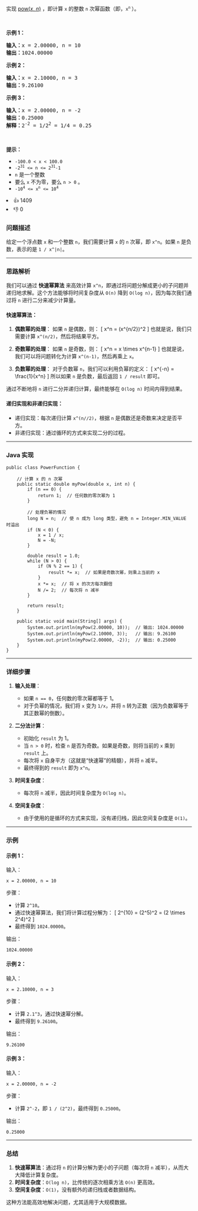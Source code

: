 <p>实现&nbsp;<a href="https://www.cplusplus.com/reference/valarray/pow/" target="_blank">pow(<em>x</em>, <em>n</em>)</a>&nbsp;，即计算 <code>x</code> 的整数&nbsp;<code>n</code> 次幂函数（即，<code>x<sup>n</sup></code><sup><span style="font-size:10.8333px"> </span></sup>）。</p>

<p>&nbsp;</p>

<p><strong class="example">示例 1：</strong></p>

<pre>
<strong>输入：</strong>x = 2.00000, n = 10
<strong>输出：</strong>1024.00000
</pre>

<p><strong class="example">示例 2：</strong></p>

<pre>
<strong>输入：</strong>x = 2.10000, n = 3
<strong>输出：</strong>9.26100
</pre>

<p><strong class="example">示例 3：</strong></p>

<pre>
<strong>输入：</strong>x = 2.00000, n = -2
<strong>输出：</strong>0.25000
<strong>解释：</strong>2<sup>-2</sup> = 1/2<sup>2</sup> = 1/4 = 0.25
</pre>

<p>&nbsp;</p>

<p><strong>提示：</strong></p>

<ul> 
 <li><code>-100.0 &lt; x &lt; 100.0</code></li> 
 <li><code>-2<sup>31</sup> &lt;= n &lt;= 2<sup>31</sup>-1</code></li> 
 <li><code>n</code>&nbsp;是一个整数</li> 
 <li>要么 <code>x</code> 不为零，要么 <code>n &gt; 0</code> 。</li> 
 <li><code>-10<sup>4</sup> &lt;= x<sup>n</sup> &lt;= 10<sup>4</sup></code></li> 
</ul>

<div><li>👍 1409</li><li>👎 0</li></div>



### 问题描述

给定一个浮点数 `x` 和一个整数 `n`，我们需要计算 `x` 的 `n` 次幂，即 `x^n`。如果 `n` 是负数，表示的是 `1 / x^|n|`。

---

### **思路解析**

我们可以通过 **快速幂算法** 来高效计算 `x^n`，即通过将问题分解成更小的子问题并递归地求解。这个方法能够将时间复杂度从 `O(n)` 降到 `O(log n)`，因为每次我们通过将 `n` 进行二分来减少计算量。

#### **快速幂算法**：

1. **偶数幂的处理**：
   如果 `n` 是偶数，则：
   \[
   x^n = (x^{n/2})^2
   \]
   也就是说，我们只需要计算 `x^(n/2)`，然后将结果平方。

2. **奇数幂的处理**：
   如果 `n` 是奇数，则：
   \[
   x^n = x \times x^{n-1}
   \]
   也就是说，我们可以将问题转化为计算 `x^(n-1)`，然后再乘上 `x`。

3. **负数幂的处理**：
   对于负数幂 `n`，我们可以利用负幂的定义：
   \[
   x^{-n} = \frac{1}{x^n}
   \]
   所以如果 `n` 是负数，最后返回 `1 / result` 即可。

通过不断地将 `n` 进行二分并递归计算，最终能够在 `O(log n)` 时间内得到结果。

#### **递归实现和非递归实现**：

- 递归实现：每次递归计算 `x^(n//2)`，根据 `n` 是偶数还是奇数来决定是否平方。
- 非递归实现：通过循环的方式来实现二分的过程。

---

### **Java 实现**

```text
public class PowerFunction {
    
    // 计算 x 的 n 次幂
    public static double myPow(double x, int n) {
        if (n == 0) {
            return 1;  // 任何数的零次幂为 1
        }
        
        // 处理负幂的情况
        long N = n;  // 使 n 成为 long 类型，避免 n = Integer.MIN_VALUE 时溢出
        if (N < 0) {
            x = 1 / x;
            N = -N;
        }

        double result = 1.0;
        while (N > 0) {
            if (N % 2 == 1) {
                result *= x;  // 如果是奇数次幂，则乘上当前的 x
            }
            x *= x;  // 将 x 的次方每次翻倍
            N /= 2;  // 每次将 n 减半
        }

        return result;
    }

    public static void main(String[] args) {
        System.out.println(myPow(2.00000, 10));  // 输出: 1024.00000
        System.out.println(myPow(2.10000, 3));   // 输出: 9.26100
        System.out.println(myPow(2.00000, -2));  // 输出: 0.25000
    }
}
```

---

### **详细步骤**

1. **输入处理**：
    - 如果 `n == 0`，任何数的零次幂都等于 1。
    - 对于负幂的情况，我们将 `x` 变为 `1/x`，并将 `n` 转为正数（因为负数幂等于其正数幂的倒数）。

2. **二分法计算**：
    - 初始化 `result` 为 1。
    - 当 `n > 0` 时，检查 `n` 是否为奇数。如果是奇数，则将当前的 `x` 乘到 `result` 上。
    - 每次将 `x` 自身平方（这就是“快速幂”的精髓），并将 `n` 减半。
    - 最终得到的 `result` 即为 `x^n`。

3. **时间复杂度**：
    - 每次将 `n` 减半，因此时间复杂度为 `O(log n)`。

4. **空间复杂度**：
    - 由于使用的是循环的方式来实现，没有递归栈，因此空间复杂度是 `O(1)`。

---

### **示例**

#### 示例 1：

输入：
```text
x = 2.00000, n = 10
```

步骤：
- 计算 `2^10`。
- 通过快速幂算法，我们将计算过程分解为：
  \[
  2^{10} = (2^5)^2 = (2 \times 2^4)^2
  \]
- 最终得到 `1024.00000`。

输出：
```text
1024.00000
```

#### 示例 2：

输入：
```text
x = 2.10000, n = 3
```

步骤：
- 计算 `2.1^3`，通过快速幂分解。
- 最终得到 `9.26100`。

输出：
```text
9.26100
```

#### 示例 3：

输入：
```text
x = 2.00000, n = -2
```

步骤：
- 计算 `2^-2`，即 `1 / (2^2)`，最终得到 `0.25000`。

输出：
```text
0.25000
```

---

### **总结**

1. **快速幂算法**：通过将 `n` 的计算分解为更小的子问题（每次将 `n` 减半），从而大大降低计算复杂度。
2. **时间复杂度**：`O(log n)`，比传统的逐次相乘方法 `O(n)` 更高效。
3. **空间复杂度**：`O(1)`，没有额外的递归栈或者数据结构。

这种方法能高效地解决问题，尤其适用于大规模数据。